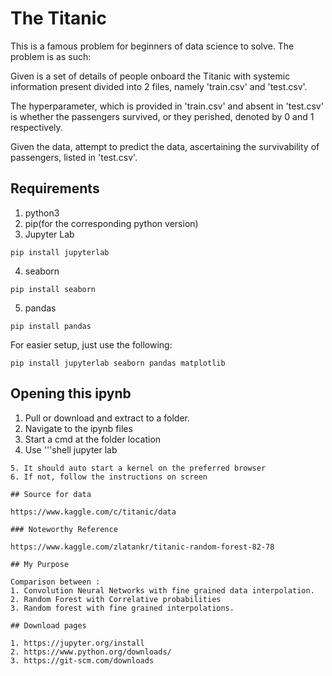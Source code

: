 # The Titanic

This is a famous problem for beginners of data science to solve.
The problem is as such:

Given is a set of details of people onboard the Titanic with systemic information
present divided into 2 files, namely 'train.csv' and 'test.csv'.

The hyperparameter, which is provided in 'train.csv' and absent in 'test.csv' is whether the
passengers survived, or they perished, denoted by 0 and 1 respectively.

Given the data, attempt to predict the data, ascertaining the survivability of passengers, listed in 'test.csv'.

## Requirements

1. python3
2. pip(for the corresponding python version)
3. Jupyter Lab
```shell
pip install jupyterlab
```
4. seaborn
```shell
pip install seaborn
```
5. pandas
```shell
pip install pandas
```

For easier setup, just use the following:

```shell
pip install jupyterlab seaborn pandas matplotlib
```

## Opening this ipynb

1. Pull or download and extract to a folder.
2. Navigate to the ipynb files
3. Start a cmd at the folder location
4. Use
'''shell
jupyter lab
```
5. It should auto start a kernel on the preferred browser
6. If not, follow the instructions on screen

## Source for data

https://www.kaggle.com/c/titanic/data

### Noteworthy Reference

https://www.kaggle.com/zlatankr/titanic-random-forest-82-78

## My Purpose

Comparison between :
1. Convolution Neural Networks with fine grained data interpolation.
2. Random Forest with Correlative probabilities
3. Random forest with fine grained interpolations.

## Download pages

1. https://jupyter.org/install
2. https://www.python.org/downloads/
3. https://git-scm.com/downloads
